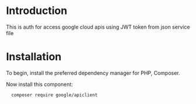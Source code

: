 # Introduction

This is auth for access google cloud apis using JWT token from json service file


# Installation

To begin, install the preferred dependency manager for PHP, Composer.

Now install this component:
```bash
  composer require google/apiclient
```

